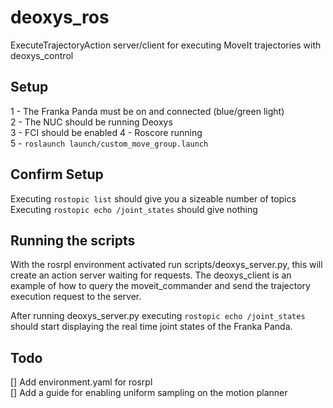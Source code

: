 # deoxys_ros
ExecuteTrajectoryAction server/client for executing MoveIt trajectories with deoxys_control

## Setup
1 - The Franka Panda must be on and connected (blue/green light)  
2 - The NUC should be running Deoxys  
3 - FCI should be enabled
4 - Roscore running  
5 - ```roslaunch launch/custom_move_group.launch```  

## Confirm Setup
Executing ```rostopic list``` should give you a sizeable number of topics  
Executing ```rostopic echo /joint_states``` should give nothing  

## Running the scripts
With the rosrpl environment activated run scripts/deoxys_server.py, this will create an action server waiting for requests. The deoxys_client is an example of how to query the moveit_commander and send the trajectory execution request to the server.  

After running deoxys_server.py executing ```rostopic echo /joint_states``` should start displaying the real time joint states of the Franka Panda.  

## Todo
[] Add environment.yaml for rosrpl  
[] Add a guide for enabling uniform sampling on the motion planner  
